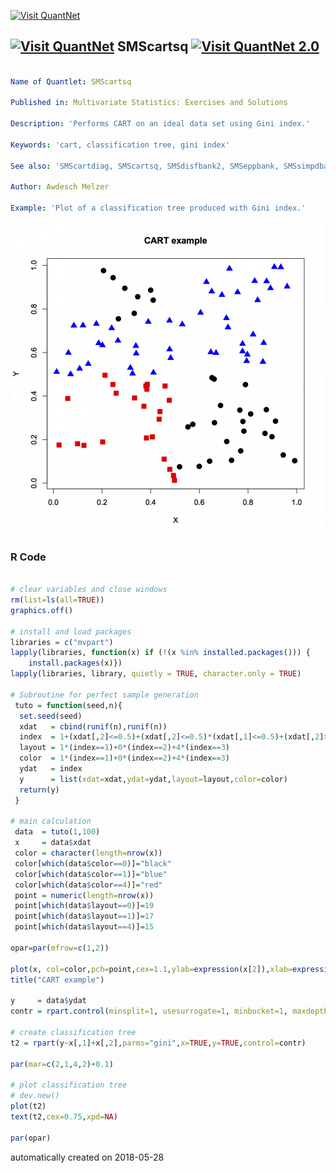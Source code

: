 [<img src="https://github.com/QuantLet/Styleguide-and-FAQ/blob/master/pictures/banner.png" width="888" alt="Visit QuantNet">](http://quantlet.de/)

## [<img src="https://github.com/QuantLet/Styleguide-and-FAQ/blob/master/pictures/qloqo.png" alt="Visit QuantNet">](http://quantlet.de/) **SMScartsq** [<img src="https://github.com/QuantLet/Styleguide-and-FAQ/blob/master/pictures/QN2.png" width="60" alt="Visit QuantNet 2.0">](http://quantlet.de/)

```yaml

Name of Quantlet: SMScartsq

Published in: Multivariate Statistics: Exercises and Solutions

Description: 'Performs CART on an ideal data set using Gini index.'

Keywords: 'cart, classification tree, gini index'

See also: 'SMScartdiag, SMScartsq, SMSdisfbank2, SMSeppbank, SMSsimpdbank, SMSsimpdsimu, SMSsir2cars, SMSsir2simu, SMSsircars, SMSsirsimu, SMSsircars, SMSsirsimu, SMSsiruscomp, SMSsvmbankrupt, SMSsvmorange, SMSsvmspiral'

Author: Awdesch Melzer

Example: 'Plot of a classification tree produced with Gini index.'
```

![Picture1](SMScartsq_r.png)

### R Code
```r

# clear variables and close windows
rm(list=ls(all=TRUE))
graphics.off()

# install and load packages
libraries = c("mvpart")
lapply(libraries, function(x) if (!(x %in% installed.packages())) {
    install.packages(x)})
lapply(libraries, library, quietly = TRUE, character.only = TRUE)

# Subroutine for perfect sample generation
 tuto = function(seed,n){
  set.seed(seed)
  xdat   = cbind(runif(n),runif(n))
  index  = 1+(xdat[,2]<=0.5)+(xdat[,2]<=0.5)*(xdat[,1]<=0.5)+(xdat[,2]>0.5)*(xdat[,1]<=0.5)*(xdat[,2]>0.75)
  layout = 1*(index==1)+0*(index==2)+4*(index==3)
  color  = 1*(index==1)+0*(index==2)+4*(index==3)
  ydat   = index
  y      = list(xdat=xdat,ydat=ydat,layout=layout,color=color)
  return(y)
 }

# main calculation
 data  = tuto(1,100)
 x     = data$xdat
 color = character(length=nrow(x))
 color[which(data$color==0)]="black"
 color[which(data$color==1)]="blue"
 color[which(data$color==4)]="red"
 point = numeric(length=nrow(x))
 point[which(data$layout==0)]=19
 point[which(data$layout==1)]=17
 point[which(data$layout==4)]=15

opar=par(mfrow=c(1,2))

plot(x, col=color,pch=point,cex=1.1,ylab=expression(x[2]),xlab=expression(x[1]))
title("CART example")

y     = data$ydat
contr = rpart.control(minsplit=1, usesurrogate=1, minbucket=1, maxdepth=30)

# create classification tree
t2 = rpart(y~x[,1]+x[,2],parms="gini",x=TRUE,y=TRUE,control=contr)

par(mar=c(2,1,4,2)+0.1)

# plot classification tree
# dev.new()
plot(t2)
text(t2,cex=0.75,xpd=NA)

par(opar)
```

automatically created on 2018-05-28